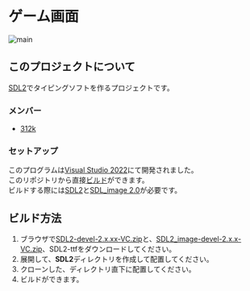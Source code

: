 # ゲーム画面
![main](https://user-images.githubusercontent.com/55316963/173372695-f233805c-f6df-47a5-9659-36a13ab1e1af.png)


## このプロジェクトについて
[SDL2](https://www.libsdl.org/)でタイピングソフトを作るプロジェクトです。

### メンバー
- [312k](https://github.com/312k)

### セットアップ

このプログラムは[Visual Studio 2022](https://visualstudio.microsoft.com/ja/)にて開発されました。  
このリポジトリから直接[ビルド](https://docs.microsoft.com/ja-jp/visualstudio/ide/compiling-and-building-in-visual-studio?view=vs-2022)ができます。  
ビルドする際には[SDL2](https://www.libsdl.org/)と[SDL_image 2.0](https://www.libsdl.org/projects/SDL_image/)が必要です。  

## ビルド方法

1. ブラウザで[SDL2-devel-2.x.xx-VC.zip](https://www.libsdl.org/download-2.0.php)と、[SDL2_image-devel-2.x.x-VC.zip](https://www.libsdl.org/projects/SDL_image/)、SDL2-ttfをダウンロードしてください。
2. 展開して、**SDL2**ディレクトリを作成して配置してください。
3. クローンした、ディレクトリ直下に配置してください。
4. ビルドができます。
